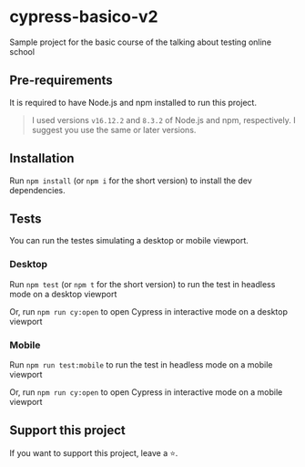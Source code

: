 # cypress-basico-v2

Sample project for the basic course of the talking about testing online school

## Pre-requirements

It is required to have Node.js and npm installed to run this project.

> I used versions `v16.12.2` and `8.3.2` of Node.js and npm, respectively. I suggest you use the same or later versions.

## Installation

Run `npm install` (or `npm i` for the short version) to install the dev dependencies.

## Tests

You can run the testes simulating a desktop or mobile viewport.
 
### Desktop

Run `npm test` (or `npm t` for the short version) to run the test in headless mode on a desktop viewport

Or, run `npm run cy:open` to open Cypress in interactive mode on a desktop viewport

### Mobile

Run `npm run test:mobile` to run the test in headless mode on a mobile viewport

Or, run `npm run cy:open` to open Cypress in interactive mode on a mobile viewport


## Support this project

If you want to support this project, leave a ⭐.
